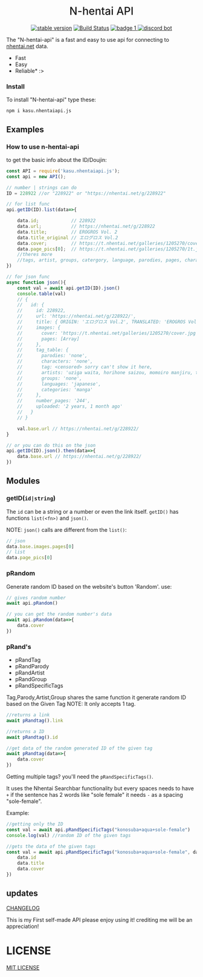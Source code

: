 <div style="text-align:center">
<h1 style="font-weight:500">N-hentai API</h1>
<p>

[![stable version](https://img.shields.io/badge/stable%20version-2.7.6-brightgreen?style=flat)](https://npmjs.com/package/kasu.nhentaiapi.js)
[![Build Status](https://travis-ci.com/IchimakiKasura/kasu.nhentaiapi.js.svg?branch=main)](https://travis-ci.com/IchimakiKasura/kasu.nhentaiapi.js)
[![badge 1](https://img.shields.io/badge/unofficial%20nhentai%20API-gray?style=flat) ](https://nhentai.net/g/177013)
[![discord bot](https://img.shields.io/badge/Try%20the%20DiscordBot%20-gray?style=flat)](https://discord.com/api/oauth2/authorize?client_id=816244016282599454&permissions=162816&scope=bot)
</div>

The "N-hentai-api" is a fast and easy to use api for connecting to [nhentai.net]("https://nhentai.net/") data.
* Fast
* Easy
* Reliable* :>

### Install

To install "N-hentai-api" type these:

```
npm i kasu.nhentaiapi.js
```

## Examples

### How to use n-hentai-api

to get the basic info about the ID/Doujin:

```js
const API = require('kasu.nhentaiapi.js');
const api = new API();

// number | strings can do
ID = 228922 //or "228922" or "https://nhentai.net/g/228922"

// for list func
api.getID(ID).list(data=>{

    data.id;            // 228922
    data.url;           // https://nhentai.net/g/228922
    data.title;         // EROGROS Vol. 2
    data.title_original // エログロス Vol.2
    data.cover;         // https://t.nhentai.net/galleries/1205270/cover.jpg
    data.page_pics[0];  // https://t.nhentai.net/galleries/1205270/1t.jpg
    //theres more
    //tags, artist, groups, catergory, language, parodies, pages, characters, uploaded
})

// for json func
async function json(){
    const val = await api.getID(ID).json()
    console.table(val)
    // {
    //   id: {      
    //     id: 228922,
    //     url: 'https://nhentai.net/g/228922/',
    //     title: { ORIGIN: 'エログロス Vol.2', TRANSLATED: 'EROGROS Vol. 2' },
    //     images: { 
    //       cover: 'https://t.nhentai.net/galleries/1205270/cover.jpg'
    //       pages: [Array]
    //     },
    //     tag_table: {
    //       parodies: 'none',
    //       characters: 'none',
    //       tag: <censored> sorry can't show it here,
    //       artists: 'uziga waita, horihone saizou, momoiro manjiru, tksn, faith, zero punch, hayami kuro, ai7n, senmu',
    //       groups: 'none',
    //       languages: 'japanese',
    //       categories: 'manga'
    //     },
    //     number_pages: '244',
    //     uploaded: '2 years, 1 month ago'
    //   }
    // }

    val.base.url // https://nhentai.net/g/228922/
}

// or you can do this on the json
api.getID(ID).json().then(data=>{
    data.base.url // https://nhentai.net/g/228922/
})
```

## Modules

### getID(``id|string``)

The ``id`` can be a string or a number or even the link itself.
``getID()`` has functions ``list(<fn>)`` and ``json()``.

NOTE:
``json()`` calls are different from the ``list()``:
```js
// json
data.base.images.pages[0]
// list
data.page_pics[0]
```

### pRandom

Generate random ID based on the website's button 'Random'.
use:
```js
// gives random number
await api.pRandom()

// you can get the random number's data
await api.pRandom(data=>{
    data.cover
})
```

### pRand's

* pRandTag
* pRandParody
* pRandArtist
* pRandGroup
* pRandSpecificTags

Tag,Parody,Artist,Group shares the same function it generate random ID based on the Given Tag
NOTE: It only accepts 1 tag.
```js
//returns a link
await pRandtag().link

//returns a ID
await pRandtag().id

//get data of the random generated ID of the given tag
await pRandtag(data=>{
    data.cover
})
```

Getting multiple tags? you'll need the ``pRandSpecificTags()``.

It uses the Nhentai Searchbar functionality but
every spaces needs to have ``+`` if the sentence has 2 words like "sole female" it needs ``-`` as a spacing "sole-female".

Example:
```js
//getting only the ID
const val = await api.pRandSpecificTags("konosuba+aqua+sole-female")
console.log(val) //random ID of the given tags

//gets the data of the given tags
const val = await api.pRandSpecificTags("konosuba+aqua+sole-female", data=>{
    data.id
    data.title
    data.cover
})
```

## updates

[CHANGELOG](https://github.com/IchimakiKasura/kasu.nhentaiapi.js/blob/main/CHANGELOG.md)

This is my First self-made API please enjoy using it!
crediting me will be an appreciation!

# LICENSE 
[MIT LICENSE](https://github.com/IchimakiKasura/kasu.nhentaiapi.js/blob/main/README.md)